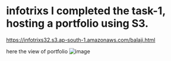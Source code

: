 # infotrixs I completed the task-1, hosting a portfolio using S3.

https://infotrixs32.s3.ap-south-1.amazonaws.com/balaji.html

here the view of portfolio 
![image](https://github.com/KurapatiBalaji/infotrixs/assets/109504895/41a35946-9871-406d-85c7-7e2a59b49d1c)

<!DOCTYPE html>
<html lang="en">
<head>
    <meta charset="UTF-8">
    <meta name="viewport" content="width=device-width, initial-scale=1.0">
    <style>
header {
    background-color: #333;
    color: white;
    text-align: center;
    padding: 1rem 0;
    position: fixed;
    width: 100%;
    top: 0;
}

/* Styling for navigation links */
nav ul li {
    display: inline;
    margin: 0 15px;
    transition: all 0.3s ease-in-out;
}

nav ul li:hover {
    transform: scale(1.1);
}

/* Styling for sections */
section {
    padding: 50px;
    background-color: white;
    box-shadow: 0 4px 6px rgba(0, 0, 0, 0.1);
    margin: 20px auto;
    border-radius: 8px;
}

/* Styling for headings */
h1 {
    font-size: 36px;
    margin-bottom: 20px;
}

/* Styling for project items */
.project {
    margin-bottom: 30px;
    padding: 20px;
    border: 1px solid #ccc;
    border-radius: 8px;
    background-color: #f7f7f7;
    box-shadow: 0 2px 4px rgba(0, 0, 0, 0.1);
    transition: transform 0.3s ease-in-out;
}

.project:hover {
    transform: translateY(-5px);
}

/* Styling for contact details */
#contact a {
    color: #007bff;
}

/* Responsive styles */
@media (max-width: 768px) {
    /* ... (same as before) */
}

    </style>
    <title>Balaji Kurapati - Portfolio</title>
</head>
<body>
    <header>
        <nav>
            <ul>
                <li><a href="#about">About</a></li>
                <li><a href="#skills">Skills</a></li>
                <li><a href="#projects">Projects</a></li>
                <li><a href="#contact">Contact</a></li>
            </ul>
        </nav>
    </header>
    
    <section id="about">
        <h1>About Me</h1>
        <p>Hello! I'm Balaji Kurapati, a passionate web developer with a keen interest in creating user-friendly and visually appealing websites.</p>
    </section>
    
    <section id="skills">
        <h1>Skills</h1>
        <ul>
            <li>AWS (Amazon Web Services)</li>
            <li>HTML and CSS</li>
            <li>Data Analysis</li>
            <!-- Add more skills as needed -->
        </ul>
    </section>
    
    <section id="projects">
        <h1>Projects</h1>
        <div class="project">
            <h2>Income Classification</h2>
            <p>Implemented a machine learning model to classify income levels based on demographic features.</p>
        </div>
        <div class="project">
            <h2>ETL Architecture</h2>
            <p>Designed an ETL (Extract, Transform, Load) architecture for processing and analyzing large datasets.</p>
        </div>
        <!-- Add more projects as needed -->
    </section>
    
    <section id="contact">
        <h1>Contact Me</h1>
        <p>Feel free to reach out to me at: <a href="mailto:balaji@example.com">balaji@example.com</a></p>
    </section>
</body>
</html>



